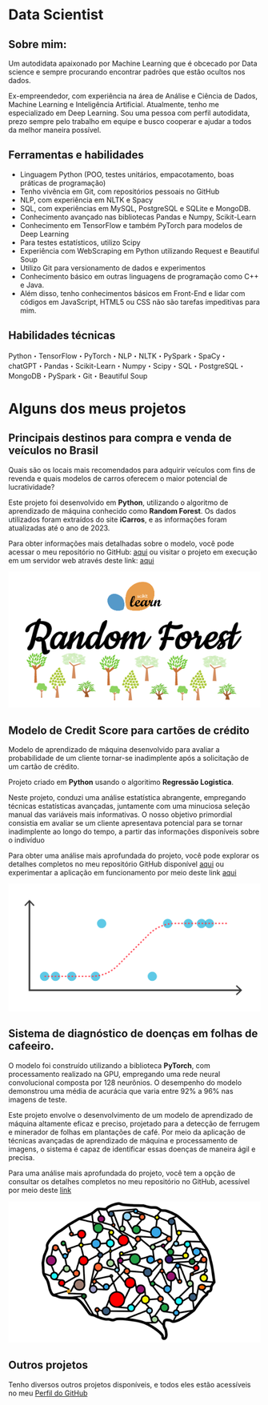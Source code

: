 # Data Scientist
 
## Sobre mim:

Um autodidata apaixonado por Machine Learning que é obcecado por Data science e sempre procurando encontrar padrões que estão ocultos nos dados.

Ex-empreendedor, com experiência na área de Análise e Ciência de Dados, Machine Learning e Inteligência Artificial. Atualmente, tenho me especializado em Deep Learning. Sou uma pessoa com perfil autodidata, prezo sempre pelo trabalho em equipe e busco cooperar e ajudar a todos da melhor maneira possível.

## Ferramentas e habilidades
- Linguagem Python (POO, testes unitários, empacotamento, boas práticas de programação)
- Tenho vivência em Git, com repositórios pessoais no GitHub
- NLP, com experiência em NLTK e Spacy
- SQL, com experiências em MySQL, PostgreSQL e SQLite e MongoDB. 
- Conhecimento avançado nas bibliotecas Pandas e Numpy, Scikit-Learn
- Conhecimento em TensorFlow e também PyTorch para modelos de Deep Learning
- Para testes estatísticos, utilizo Scipy
- Experiência com WebScraping em Python utilizando Request e Beautiful Soup
- Utilizo Git para versionamento de dados e experimentos
- Conhecimento básico em outras linguagens de programação como C++ e Java.
- Além disso, tenho conhecimentos básicos em Front-End e lidar com códigos em JavaScript, HTML5 ou CSS não são tarefas impeditivas para mim.

## Habilidades técnicas

Python・TensorFlow・PyTorch・NLP・NLTK・PySpark・SpaCy・chatGPT・Pandas・Scikit-Learn・Numpy・Scipy・SQL・PostgreSQL・MongoDB・PySpark・Git・Beautiful Soup

# Alguns dos meus projetos

## Principais destinos para compra e venda de veículos no Brasil

Quais são os locais mais recomendados para adquirir veículos com fins de revenda e quais modelos de carros oferecem o maior potencial de lucratividade?

Este projeto foi desenvolvido em **Python**, utilizando o algoritmo de aprendizado de máquina conhecido como **Random Forest**. Os dados utilizados foram extraídos do site **iCarros**, e as informações foram atualizadas até o ano de 2023.

Para obter informações mais detalhadas sobre o modelo, você pode acessar o meu repositório no GitHub: [aqui](https://github.com/RenatoDev4/projeto_veiculos_completo/tree/main) ou visitar o projeto em execução em um servidor web através deste link: [aqui](https://projeto-renato-datascience-veiculos.streamlit.app/)

![Random Forest](assets/random_forest_logo.png)

## Modelo de Credit Score para cartões de crédito

Modelo de aprendizado de máquina desenvolvido para avaliar a probabilidade de um cliente tornar-se inadimplente após a solicitação de um cartão de crédito.

Projeto criado em **Python** usando o algoritimo **Regressão Logistica**.

Neste projeto, conduzi uma análise estatística abrangente, empregando técnicas estatísticas avançadas, juntamente com uma minuciosa seleção manual das variáveis mais informativas. O nosso objetivo primordial consistia em avaliar se um cliente apresentava potencial para se tornar inadimplente ao longo do tempo, a partir das informações disponíveis sobre o indivíduo

Para obter uma análise mais aprofundada do projeto, você pode explorar os detalhes completos no meu repositório GitHub disponível [aqui](https://github.com/RenatoDev4/credit_score_lr_completo) ou experimentar a aplicação em funcionamento por meio deste link [aqui](https://credit-score-renato.streamlit.app/)

![Regressão Logistica](assets/Regressao_logistica.svg)

## Sistema de diagnóstico de doenças em folhas de cafeeiro.

O modelo foi construído utilizando a biblioteca **PyTorch**, com processamento realizado na GPU, empregando uma rede neural convolucional composta por 128 neurônios. O desempenho do modelo demonstrou uma média de acurácia que varia entre 92% a 96% nas imagens de teste.

Este projeto envolve o desenvolvimento de um modelo de aprendizado de máquina altamente eficaz e preciso, projetado para a detecção de ferrugem e minerador de folhas em plantações de café. Por meio da aplicação de técnicas avançadas de aprendizado de máquina e processamento de imagens, o sistema é capaz de identificar essas doenças de maneira ágil e precisa.

Para uma análise mais aprofundada do projeto, você tem a opção de consultar os detalhes completos no meu repositório no GitHub, acessível por meio deste [link](https://github.com/RenatoDev4/coffe-disease-and-pest)

![Rede Neural](assets/Redes-nuerais.png)

## Outros projetos

Tenho diversos outros projetos disponíveis, e todos eles estão acessíveis no meu [Perfil do GitHub](https://github.com/RenatoDev4?tab=repositories)



